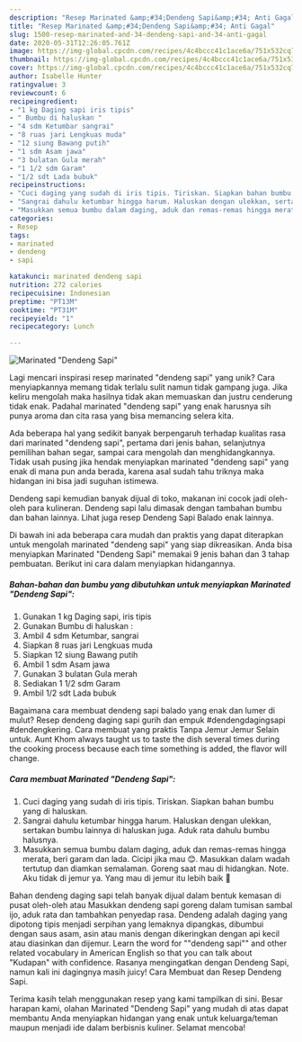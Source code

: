 ```yaml
---
description: "Resep Marinated &amp;#34;Dendeng Sapi&amp;#34; Anti Gagal"
title: "Resep Marinated &amp;#34;Dendeng Sapi&amp;#34; Anti Gagal"
slug: 1500-resep-marinated-and-34-dendeng-sapi-and-34-anti-gagal
date: 2020-05-31T12:26:05.761Z
image: https://img-global.cpcdn.com/recipes/4c4bccc41c1ace6a/751x532cq70/marinated-dendeng-sapi-foto-resep-utama.jpg
thumbnail: https://img-global.cpcdn.com/recipes/4c4bccc41c1ace6a/751x532cq70/marinated-dendeng-sapi-foto-resep-utama.jpg
cover: https://img-global.cpcdn.com/recipes/4c4bccc41c1ace6a/751x532cq70/marinated-dendeng-sapi-foto-resep-utama.jpg
author: Isabelle Hunter
ratingvalue: 3
reviewcount: 6
recipeingredient:
- "1 kg Daging sapi iris tipis"
- " Bumbu di haluskan "
- "4 sdm Ketumbar sangrai"
- "8 ruas jari Lengkuas muda"
- "12 siung Bawang putih"
- "1 sdm Asam jawa"
- "3 bulatan Gula merah"
- "1 1/2 sdm Garam"
- "1/2 sdt Lada bubuk"
recipeinstructions:
- "Cuci daging yang sudah di iris tipis. Tiriskan. Siapkan bahan bumbu yang di haluskan."
- "Sangrai dahulu ketumbar hingga harum. Haluskan dengan ulekkan, sertakan bumbu lainnya di haluskan juga. Aduk rata dahulu bumbu halusnya."
- "Masukkan semua bumbu dalam daging, aduk dan remas-remas hingga merata, beri garam dan lada. Cicipi jika mau 😊. Masukkan dalam wadah tertutup dan diamkan semalaman. Goreng saat mau di hidangkan. Note. Aku tidak di jemur ya. Yang mau di jemur itu lebih baik 🤗"
categories:
- Resep
tags:
- marinated
- dendeng
- sapi

katakunci: marinated dendeng sapi 
nutrition: 272 calories
recipecuisine: Indonesian
preptime: "PT13M"
cooktime: "PT31M"
recipeyield: "1"
recipecategory: Lunch

---
```



![Marinated &#34;Dendeng Sapi&#34;](https://img-global.cpcdn.com/recipes/4c4bccc41c1ace6a/751x532cq70/marinated-dendeng-sapi-foto-resep-utama.jpg)

Lagi mencari inspirasi resep marinated &#34;dendeng sapi&#34; yang unik? Cara menyiapkannya memang tidak terlalu sulit namun tidak gampang juga. Jika keliru mengolah maka hasilnya tidak akan memuaskan dan justru cenderung tidak enak. Padahal marinated &#34;dendeng sapi&#34; yang enak harusnya sih punya aroma dan cita rasa yang bisa memancing selera kita.

Ada beberapa hal yang sedikit banyak berpengaruh terhadap kualitas rasa dari marinated &#34;dendeng sapi&#34;, pertama dari jenis bahan, selanjutnya pemilihan bahan segar, sampai cara mengolah dan menghidangkannya. Tidak usah pusing jika hendak menyiapkan marinated &#34;dendeng sapi&#34; yang enak di mana pun anda berada, karena asal sudah tahu triknya maka hidangan ini bisa jadi suguhan istimewa.

Dendeng sapi kemudian banyak dijual di toko, makanan ini cocok jadi oleh-oleh para kulineran. Dendeng sapi lalu dimasak dengan tambahan bumbu dan bahan lainnya. Lihat juga resep Dendeng Sapi Balado enak lainnya.


Di bawah ini ada beberapa cara mudah dan praktis yang dapat diterapkan untuk mengolah marinated &#34;dendeng sapi&#34; yang siap dikreasikan. Anda bisa menyiapkan Marinated &#34;Dendeng Sapi&#34; memakai 9 jenis bahan dan 3 tahap pembuatan. Berikut ini cara dalam menyiapkan hidangannya.

<!--inarticleads1-->

##### Bahan-bahan dan bumbu yang dibutuhkan untuk menyiapkan Marinated &#34;Dendeng Sapi&#34;:

1. Gunakan 1 kg Daging sapi, iris tipis
1. Gunakan  Bumbu di haluskan :
1. Ambil 4 sdm Ketumbar, sangrai
1. Siapkan 8 ruas jari Lengkuas muda
1. Siapkan 12 siung Bawang putih
1. Ambil 1 sdm Asam jawa
1. Gunakan 3 bulatan Gula merah
1. Sediakan 1 1/2 sdm Garam
1. Ambil 1/2 sdt Lada bubuk


Bagaimana cara membuat dendeng sapi balado yang enak dan lumer di mulut? Resep dendeng daging sapi gurih dan empuk #dendengdagingsapi #dendengkering. Cara membuat yang praktis Tanpa Jemur Jemur Selain untuk. Aunt Khom always taught us to taste the dish several times during the cooking process because each time something is added, the flavor will change. 

<!--inarticleads2-->

##### Cara membuat Marinated &#34;Dendeng Sapi&#34;:

1. Cuci daging yang sudah di iris tipis. Tiriskan. Siapkan bahan bumbu yang di haluskan.
1. Sangrai dahulu ketumbar hingga harum. Haluskan dengan ulekkan, sertakan bumbu lainnya di haluskan juga. Aduk rata dahulu bumbu halusnya.
1. Masukkan semua bumbu dalam daging, aduk dan remas-remas hingga merata, beri garam dan lada. Cicipi jika mau 😊. Masukkan dalam wadah tertutup dan diamkan semalaman. Goreng saat mau di hidangkan. Note. Aku tidak di jemur ya. Yang mau di jemur itu lebih baik 🤗


Bahan dendeng daging sapi telah banyak dijual dalam bentuk kemasan di pusat oleh-oleh atau Masukkan dendeng sapi goreng dalam tumisan sambal ijo, aduk rata dan tambahkan penyedap rasa. Dendeng adalah daging yang dipotong tipis menjadi serpihan yang lemaknya dipangkas, dibumbui dengan saus asam, asin atau manis dengan dikeringkan dengan api kecil atau diasinkan dan dijemur. Learn the word for &#34;&#34;dendeng sapi&#34;&#34; and other related vocabulary in American English so that you can talk about &#34;Kudapan&#34; with confidence. Rasanya mengingatkan dengan Dendeng Sapi, namun kali ini dagingnya masih juicy! Cara Membuat dan Resep Dendeng Sapi. 

Terima kasih telah menggunakan resep yang kami tampilkan di sini. Besar harapan kami, olahan Marinated &#34;Dendeng Sapi&#34; yang mudah di atas dapat membantu Anda menyiapkan hidangan yang enak untuk keluarga/teman maupun menjadi ide dalam berbisnis kuliner. Selamat mencoba!
